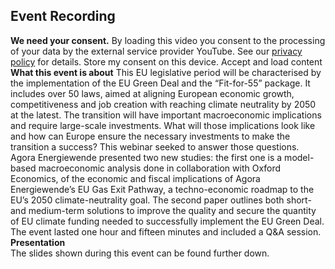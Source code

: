 ##  Event Recording 
**We need your consent.**
By loading this video you consent to the processing of your data by the external service provider YouTube. See our ​[privacy policy](https://www.agora-energiewende.org/privacy-policy)​ for details.
Store my consent on this device.
Accept and load content
**What this event is about**
This EU legislative period will be characterised by the implementation of the EU Green Deal and the “Fit-for-55” package. It includes over 50 laws, aimed at aligning European economic growth, competitiveness and job creation with reaching climate neutrality by 2050 at the latest. 
The transition will have important macroeconomic implications and require large-scale investments. What will those implications look like and how can Europe ensure the necessary investments to make the transition a success? 
This webinar seeked to answer those questions. Agora Energiewende presented two new studies: the first one is a model-based macroeconomic analysis done in collaboration with Oxford Economics, of the economic and fiscal implications of Agora Energiewende’s EU Gas Exit Pathway, a techno-economic roadmap to the EU’s 2050 climate-neutrality goal. The second paper outlines both short- and medium-term solutions to improve the quality and secure the quantity of EU climate funding needed to successfully implement the EU Green Deal. 
The event lasted one hour and fifteen minutes and included a Q&A session.
**Presentation**  
The slides shown during this event can be found further down.